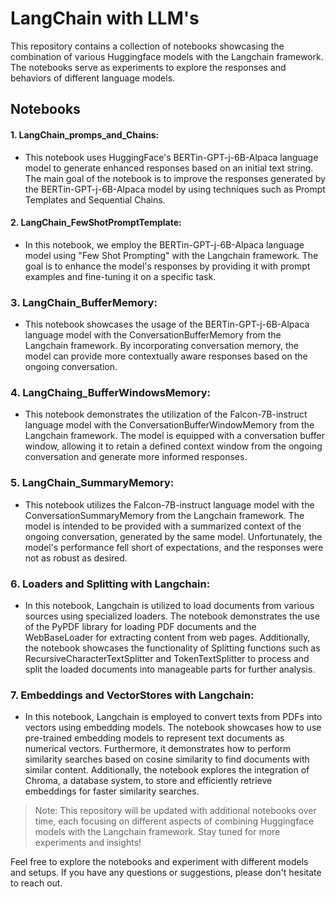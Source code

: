 # LangChain with LLM's
This repository contains a collection of notebooks showcasing the combination of various Huggingface models with the Langchain framework. The notebooks serve as experiments to explore the responses and behaviors of different language models.

## Notebooks

#### 1. LangChain_promps_and_Chains: 
* This notebook uses HuggingFace's BERTin-GPT-j-6B-Alpaca language model to generate enhanced responses based on an initial text string. The main goal of the notebook is to improve the responses generated by the BERTin-GPT-j-6B-Alpaca model by using techniques such as Prompt Templates and Sequential Chains.

#### 2. LangChain_FewShotPromptTemplate:
* In this notebook, we employ the BERTin-GPT-j-6B-Alpaca language model using "Few Shot Prompting" with the Langchain framework. The goal is to enhance the model's responses by providing it with prompt examples and fine-tuning it on a specific task.

### 3. LangChain_BufferMemory:
* This notebook showcases the usage of the BERTin-GPT-j-6B-Alpaca language model with the ConversationBufferMemory from the Langchain framework. By incorporating conversation memory, the model can provide more contextually aware responses based on the ongoing conversation.

### 4. LangChaing_BufferWindowsMemory:
* This notebook demonstrates the utilization of the Falcon-7B-instruct language model with the ConversationBufferWindowMemory from the Langchain framework. The model is equipped with a conversation buffer window, allowing it to retain a defined context window from the ongoing conversation and generate more informed responses.

### 5. LangChain_SummaryMemory:
* This notebook utilizes the Falcon-7B-instruct language model with the ConversationSummaryMemory from the Langchain framework. The model is intended to be provided with a summarized context of the ongoing conversation, generated by the same model. Unfortunately, the model's performance fell short of expectations, and the responses were not as robust as desired.

### 6. Loaders and Splitting with Langchain:
* In this notebook, Langchain is utilized to load documents from various sources using specialized loaders. The notebook demonstrates the use of the PyPDF library for loading PDF documents and the WebBaseLoader for extracting content from web pages. Additionally, the notebook showcases the functionality of Splitting functions such as RecursiveCharacterTextSplitter and TokenTextSplitter to process and split the loaded documents into manageable parts for further analysis.

### 7. Embeddings and VectorStores with Langchain:
*  In this notebook, Langchain is employed to convert texts from PDFs into vectors using embedding models. The notebook showcases how to use pre-trained embedding models to represent text documents as numerical vectors. Furthermore, it demonstrates how to perform similarity searches based on cosine similarity to find documents with similar content. Additionally, the notebook explores the integration of Chroma, a database system, to store and efficiently retrieve embeddings for faster similarity searches.

>Note: This repository will be updated with additional notebooks over time, each focusing on different aspects of combining Huggingface models with the Langchain framework. Stay tuned for more experiments and insights!

Feel free to explore the notebooks and experiment with different models and setups. If you have any questions or suggestions, please don't hesitate to reach out.
